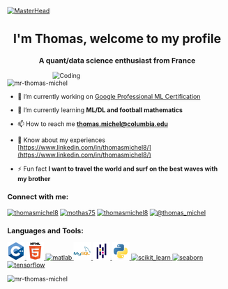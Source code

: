 [![MasterHead](https://about.codecov.io/wp-content/uploads/2020/09/github-actions-1024x540.png)]()
<h1 align="center">I'm Thomas, welcome to my profile</h1>
<h3 align="center">A quant/data science enthusiast from France</h3>
<img align="right" alt="Coding" width="400" src="https://github.com/thomasmichel8/thomasmichel8/blob/main/surfer.gif">


<p align="left"> <img src="https://komarev.com/ghpvc/?username=mr-thomas-michel&label=Profile%20views&color=0e75b6&style=flat" alt="mr-thomas-michel" /> </p>

- 🔭 I’m currently working on [Google Professional ML Certification](https://cloud.google.com/learn/certification/machine-learning-engineer)

- 🌱 I’m currently learning **ML/DL and football mathematics**

- 📫 How to reach me **thomas.michel@columbia.edu**

- 📄 Know about my experiences [https://www.linkedin.com/in/thomasmichel8/](https://www.linkedin.com/in/thomasmichel8/)

- ⚡ Fun fact **I want to travel the world and surf on the best waves with my brother**

<h3 align="left">Connect with me:</h3>
<p align="left">
<a href="https://linkedin.com/in/thomasmichel8" target="blank"><img align="center" src="https://raw.githubusercontent.com/rahuldkjain/github-profile-readme-generator/master/src/images/icons/Social/linked-in-alt.svg" alt="thomasmichel8" height="30" width="40" /></a>
<a href="https://stackoverflow.com/users/21356537/mothas75" target="blank"><img align="center" src="https://raw.githubusercontent.com/rahuldkjain/github-profile-readme-generator/master/src/images/icons/Social/stack-overflow.svg" alt="mothas75" height="30" width="40" /></a>
<a href="https://kaggle.com/thomasmichel8" target="blank"><img align="center" src="https://raw.githubusercontent.com/rahuldkjain/github-profile-readme-generator/master/src/images/icons/Social/kaggle.svg" alt="thomasmichel8" height="30" width="40" /></a>
<a href="https://www.hackerrank.com/thomas_michel" target="blank"><img align="center" src="https://raw.githubusercontent.com/rahuldkjain/github-profile-readme-generator/master/src/images/icons/Social/hackerrank.svg" alt="@thomas_michel" height="30" width="40" /></a>
</p>

<h3 align="left">Languages and Tools:</h3>
<p align="left"> <a href="https://www.w3schools.com/cpp/" target="_blank" rel="noreferrer"> <img src="https://raw.githubusercontent.com/devicons/devicon/master/icons/cplusplus/cplusplus-original.svg" alt="cplusplus" width="40" height="40"/> </a> <a href="https://www.w3.org/html/" target="_blank" rel="noreferrer"> <img src="https://raw.githubusercontent.com/devicons/devicon/master/icons/html5/html5-original-wordmark.svg" alt="html5" width="40" height="40"/> </a> <a href="https://www.mathworks.com/" target="_blank" rel="noreferrer"> <img src="https://upload.wikimedia.org/wikipedia/commons/2/21/Matlab_Logo.png" alt="matlab" width="40" height="40"/> </a> <a href="https://www.mysql.com/" target="_blank" rel="noreferrer"> <img src="https://raw.githubusercontent.com/devicons/devicon/master/icons/mysql/mysql-original-wordmark.svg" alt="mysql" width="40" height="40"/> </a> <a href="https://pandas.pydata.org/" target="_blank" rel="noreferrer"> <img src="https://raw.githubusercontent.com/devicons/devicon/2ae2a900d2f041da66e950e4d48052658d850630/icons/pandas/pandas-original.svg" alt="pandas" width="40" height="40"/> </a> <a href="https://www.python.org" target="_blank" rel="noreferrer"> <img src="https://raw.githubusercontent.com/devicons/devicon/master/icons/python/python-original.svg" alt="python" width="40" height="40"/> </a> <a href="https://scikit-learn.org/" target="_blank" rel="noreferrer"> <img src="https://upload.wikimedia.org/wikipedia/commons/0/05/Scikit_learn_logo_small.svg" alt="scikit_learn" width="40" height="40"/> </a> <a href="https://seaborn.pydata.org/" target="_blank" rel="noreferrer"> <img src="https://seaborn.pydata.org/_images/logo-mark-lightbg.svg" alt="seaborn" width="40" height="40"/> </a> <a href="https://www.tensorflow.org" target="_blank" rel="noreferrer"> <img src="https://www.vectorlogo.zone/logos/tensorflow/tensorflow-icon.svg" alt="tensorflow" width="40" height="40"/> </a> </p>

<p><img align="center" src="https://github-readme-stats.vercel.app/api/top-langs?username=mr-thomas-michel&show_icons=true&locale=en&layout=compact" alt="mr-thomas-michel" /></p>

